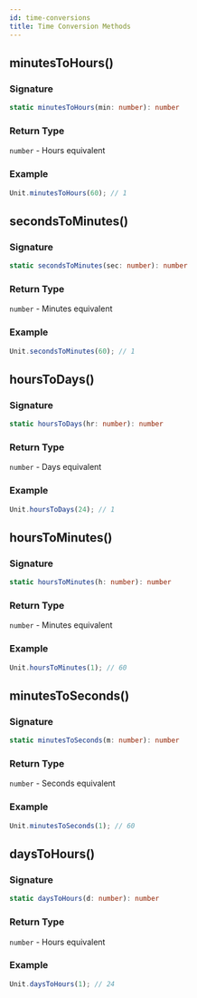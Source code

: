 ```yaml
---
id: time-conversions
title: Time Conversion Methods
---
```


<!-- markdownlint-disable-file MD024 -->

## minutesToHours()

### Signature

```typescript
static minutesToHours(min: number): number
```

### Return Type

`number` - Hours equivalent

### Example

```javascript
Unit.minutesToHours(60); // 1
```

## secondsToMinutes()

### Signature

```typescript
static secondsToMinutes(sec: number): number
```

### Return Type

`number` - Minutes equivalent

### Example

```javascript
Unit.secondsToMinutes(60); // 1
```

## hoursToDays()

### Signature

```typescript
static hoursToDays(hr: number): number
```

### Return Type

`number` - Days equivalent

### Example

```javascript
Unit.hoursToDays(24); // 1
```

## hoursToMinutes()

### Signature

```typescript
static hoursToMinutes(h: number): number
```

### Return Type

`number` - Minutes equivalent

### Example

```javascript
Unit.hoursToMinutes(1); // 60
```

## minutesToSeconds()

### Signature

```typescript
static minutesToSeconds(m: number): number
```

### Return Type

`number` - Seconds equivalent

### Example

```javascript
Unit.minutesToSeconds(1); // 60
```

## daysToHours()

### Signature

```typescript
static daysToHours(d: number): number
```

### Return Type

`number` - Hours equivalent

### Example

```javascript
Unit.daysToHours(1); // 24
```
